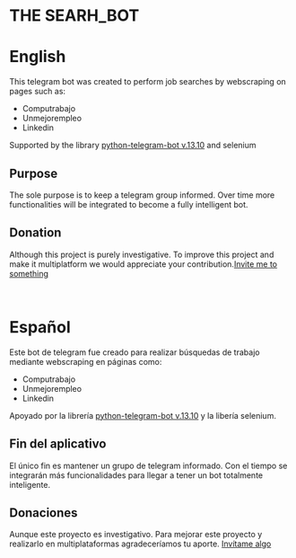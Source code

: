 # THE SEARH_BOT
# English
This telegram bot was created to perform job searches by webscraping on pages such as: 
- Computrabajo
- Unmejorempleo
- Linkedin

Supported by the library [python-telegram-bot v.13.10](https://github.com/python-telegram-bot/python-telegram-bot) and selenium

## Purpose
The sole purpose is to keep a telegram group informed. Over time more functionalities will be integrated to become a fully intelligent bot.

## Donation
Although this project is purely investigative. To improve this project and make it multiplatform we would appreciate your contribution.[Invite me to something](https://www.paypal.com/paypalme/klifhiuber)

<br>

# Español
Este bot de telegram fue creado para realizar búsquedas de trabajo mediante webscraping en páginas como: 
-   Computrabajo
-   Unmejorempleo
-   Linkedin

Apoyado por la librería [python-telegram-bot v.13.10](https://github.com/python-telegram-bot/python-telegram-bot) y la libería selenium. 

## Fin del aplicativo
El único fin es mantener un grupo de telegram informado. Con el tiempo se integrarán más funcionalidades para llegar a tener un bot totalmente inteligente.

## Donaciones
Aunque este proyecto es investigativo. Para mejorar este proyecto y realizarlo en multiplataformas agradeceríamos tu aporte. [Invítame algo](https://www.paypal.com/paypalme/klifhiuber)